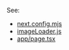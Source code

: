 See:

- [next.config.mjs](./next.config.mjs)
- [imageLoader.js](./imageLoader.js)
- [app/page.tsx](app/page.tsx)